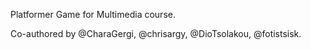 Platformer Game for Multimedia course.

Co-authored by @CharaGergi, @chrisargy, @DioTsolakou, @fotistsisk.

